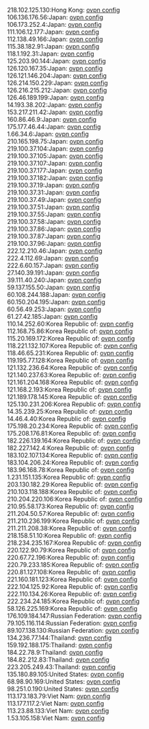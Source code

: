 218.102.125.130:Hong Kong: [ovpn config](vpn/218_102_125_130.ovpn)  
106.136.176.56:Japan: [ovpn config](vpn/106_136_176_56.ovpn)  
106.173.252.4:Japan: [ovpn config](vpn/106_173_252_4.ovpn)  
111.106.12.177:Japan: [ovpn config](vpn/111_106_12_177.ovpn)  
112.138.49.166:Japan: [ovpn config](vpn/112_138_49_166.ovpn)  
115.38.182.91:Japan: [ovpn config](vpn/115_38_182_91.ovpn)  
118.1.192.31:Japan: [ovpn config](vpn/118_1_192_31.ovpn)  
125.203.90.144:Japan: [ovpn config](vpn/125_203_90_144.ovpn)  
126.120.167.35:Japan: [ovpn config](vpn/126_120_167_35.ovpn)  
126.121.146.204:Japan: [ovpn config](vpn/126_121_146_204.ovpn)  
126.214.150.229:Japan: [ovpn config](vpn/126_214_150_229.ovpn)  
126.216.215.212:Japan: [ovpn config](vpn/126_216_215_212.ovpn)  
126.46.189.199:Japan: [ovpn config](vpn/126_46_189_199.ovpn)  
14.193.38.202:Japan: [ovpn config](vpn/14_193_38_202.ovpn)  
153.217.211.42:Japan: [ovpn config](vpn/153_217_211_42.ovpn)  
160.86.46.9:Japan: [ovpn config](vpn/160_86_46_9.ovpn)  
175.177.46.44:Japan: [ovpn config](vpn/175_177_46_44.ovpn)  
1.66.34.6:Japan: [ovpn config](vpn/1_66_34_6.ovpn)  
210.165.198.75:Japan: [ovpn config](vpn/210_165_198_75.ovpn)  
219.100.37.104:Japan: [ovpn config](vpn/219_100_37_104.ovpn)  
219.100.37.105:Japan: [ovpn config](vpn/219_100_37_105.ovpn)  
219.100.37.107:Japan: [ovpn config](vpn/219_100_37_107.ovpn)  
219.100.37.177:Japan: [ovpn config](vpn/219_100_37_177.ovpn)  
219.100.37.182:Japan: [ovpn config](vpn/219_100_37_182.ovpn)  
219.100.37.19:Japan: [ovpn config](vpn/219_100_37_19.ovpn)  
219.100.37.31:Japan: [ovpn config](vpn/219_100_37_31.ovpn)  
219.100.37.49:Japan: [ovpn config](vpn/219_100_37_49.ovpn)  
219.100.37.51:Japan: [ovpn config](vpn/219_100_37_51.ovpn)  
219.100.37.55:Japan: [ovpn config](vpn/219_100_37_55.ovpn)  
219.100.37.58:Japan: [ovpn config](vpn/219_100_37_58.ovpn)  
219.100.37.86:Japan: [ovpn config](vpn/219_100_37_86.ovpn)  
219.100.37.87:Japan: [ovpn config](vpn/219_100_37_87.ovpn)  
219.100.37.96:Japan: [ovpn config](vpn/219_100_37_96.ovpn)  
222.12.210.46:Japan: [ovpn config](vpn/222_12_210_46.ovpn)  
222.4.112.69:Japan: [ovpn config](vpn/222_4_112_69.ovpn)  
222.6.60.157:Japan: [ovpn config](vpn/222_6_60_157.ovpn)  
27.140.39.191:Japan: [ovpn config](vpn/27_140_39_191.ovpn)  
39.111.40.240:Japan: [ovpn config](vpn/39_111_40_240.ovpn)  
59.137.155.50:Japan: [ovpn config](vpn/59_137_155_50.ovpn)  
60.108.244.188:Japan: [ovpn config](vpn/60_108_244_188.ovpn)  
60.150.204.195:Japan: [ovpn config](vpn/60_150_204_195.ovpn)  
60.56.49.253:Japan: [ovpn config](vpn/60_56_49_253.ovpn)  
61.27.42.185:Japan: [ovpn config](vpn/61_27_42_185.ovpn)  
110.14.252.60:Korea Republic of: [ovpn config](vpn/110_14_252_60.ovpn)  
112.168.75.86:Korea Republic of: [ovpn config](vpn/112_168_75_86.ovpn)  
115.20.169.172:Korea Republic of: [ovpn config](vpn/115_20_169_172.ovpn)  
118.221.132.107:Korea Republic of: [ovpn config](vpn/118_221_132_107.ovpn)  
118.46.65.231:Korea Republic of: [ovpn config](vpn/118_46_65_231.ovpn)  
119.195.77.128:Korea Republic of: [ovpn config](vpn/119_195_77_128.ovpn)  
121.132.236.64:Korea Republic of: [ovpn config](vpn/121_132_236_64.ovpn)  
121.140.237.63:Korea Republic of: [ovpn config](vpn/121_140_237_63.ovpn)  
121.161.204.168:Korea Republic of: [ovpn config](vpn/121_161_204_168.ovpn)  
121.168.2.193:Korea Republic of: [ovpn config](vpn/121_168_2_193.ovpn)  
121.189.178.145:Korea Republic of: [ovpn config](vpn/121_189_178_145.ovpn)  
125.130.231.206:Korea Republic of: [ovpn config](vpn/125_130_231_206.ovpn)  
14.35.239.25:Korea Republic of: [ovpn config](vpn/14_35_239_25.ovpn)  
14.46.4.40:Korea Republic of: [ovpn config](vpn/14_46_4_40.ovpn)  
175.198.20.234:Korea Republic of: [ovpn config](vpn/175_198_20_234.ovpn)  
175.208.176.81:Korea Republic of: [ovpn config](vpn/175_208_176_81.ovpn)  
182.226.139.164:Korea Republic of: [ovpn config](vpn/182_226_139_164.ovpn)  
182.227.142.4:Korea Republic of: [ovpn config](vpn/182_227_142_4.ovpn)  
183.102.107.134:Korea Republic of: [ovpn config](vpn/183_102_107_134.ovpn)  
183.104.206.24:Korea Republic of: [ovpn config](vpn/183_104_206_24.ovpn)  
183.96.168.78:Korea Republic of: [ovpn config](vpn/183_96_168_78.ovpn)  
1.231.151.135:Korea Republic of: [ovpn config](vpn/1_231_151_135.ovpn)  
203.130.182.29:Korea Republic of: [ovpn config](vpn/203_130_182_29.ovpn)  
210.103.118.188:Korea Republic of: [ovpn config](vpn/210_103_118_188.ovpn)  
210.204.220.106:Korea Republic of: [ovpn config](vpn/210_204_220_106.ovpn)  
210.95.58.173:Korea Republic of: [ovpn config](vpn/210_95_58_173.ovpn)  
211.204.50.57:Korea Republic of: [ovpn config](vpn/211_204_50_57.ovpn)  
211.210.236.199:Korea Republic of: [ovpn config](vpn/211_210_236_199.ovpn)  
211.211.208.38:Korea Republic of: [ovpn config](vpn/211_211_208_38.ovpn)  
218.158.51.10:Korea Republic of: [ovpn config](vpn/218_158_51_10.ovpn)  
218.234.235.167:Korea Republic of: [ovpn config](vpn/218_234_235_167.ovpn)  
220.122.90.79:Korea Republic of: [ovpn config](vpn/220_122_90_79.ovpn)  
220.67.72.196:Korea Republic of: [ovpn config](vpn/220_67_72_196.ovpn)  
220.79.233.185:Korea Republic of: [ovpn config](vpn/220_79_233_185.ovpn)  
220.81.127.108:Korea Republic of: [ovpn config](vpn/220_81_127_108.ovpn)  
221.160.181.123:Korea Republic of: [ovpn config](vpn/221_160_181_123.ovpn)  
222.104.125.92:Korea Republic of: [ovpn config](vpn/222_104_125_92.ovpn)  
222.110.134.26:Korea Republic of: [ovpn config](vpn/222_110_134_26.ovpn)  
222.234.24.185:Korea Republic of: [ovpn config](vpn/222_234_24_185.ovpn)  
58.126.225.169:Korea Republic of: [ovpn config](vpn/58_126_225_169.ovpn)  
176.109.184.147:Russian Federation: [ovpn config](vpn/176_109_184_147.ovpn)  
79.105.116.114:Russian Federation: [ovpn config](vpn/79_105_116_114.ovpn)  
89.107.138.130:Russian Federation: [ovpn config](vpn/89_107_138_130.ovpn)  
134.236.77.144:Thailand: [ovpn config](vpn/134_236_77_144.ovpn)  
159.192.188.175:Thailand: [ovpn config](vpn/159_192_188_175.ovpn)  
184.22.78.9:Thailand: [ovpn config](vpn/184_22_78_9.ovpn)  
184.82.212.83:Thailand: [ovpn config](vpn/184_82_212_83.ovpn)  
223.205.249.43:Thailand: [ovpn config](vpn/223_205_249_43.ovpn)  
135.180.89.105:United States: [ovpn config](vpn/135_180_89_105.ovpn)  
68.98.90.169:United States: [ovpn config](vpn/68_98_90_169.ovpn)  
98.251.0.190:United States: [ovpn config](vpn/98_251_0_190.ovpn)  
113.173.183.79:Viet Nam: [ovpn config](vpn/113_173_183_79.ovpn)  
113.177.117.2:Viet Nam: [ovpn config](vpn/113_177_117_2.ovpn)  
113.23.88.133:Viet Nam: [ovpn config](vpn/113_23_88_133.ovpn)  
1.53.105.158:Viet Nam: [ovpn config](vpn/1_53_105_158.ovpn)  
